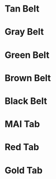 # Tan Belt

# Gray Belt

# Green Belt

# Brown Belt

# Black Belt

# MAI Tab

# Red Tab

# Gold Tab
